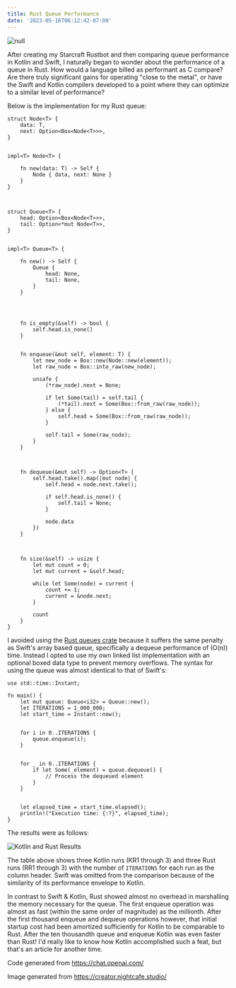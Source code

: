 ```yaml
---
title: Rust Queue Performance
date: '2023-05-16T06:12:42-07:00'
---
```

![null](/img/blog/rustqueue.jpg)

After creating my Starcraft Rustbot and then comparing queue performance in Kotlin and Swift, I naturally began to wonder about the performance of a queue in Rust. How would a language billed as performant as C compare? Are there truly significant gains for operating "close to the metal", or have the Swift and Kotlin compilers developed to a point where they can optimize to a similar level of performance?

Below is the implementation for my Rust queue:  

```
struct Node<T> {
    data: T,
    next: Option<Box<Node<T>>>,
}


impl<T> Node<T> {

    fn new(data: T) -> Self {
        Node { data, next: None }
    }
}



struct Queue<T> {
    head: Option<Box<Node<T>>>,
    tail: Option<*mut Node<T>>,
}


impl<T> Queue<T> {

    fn new() -> Self {
        Queue {
            head: None,
            tail: None,
        }
    }




    fn is_empty(&self) -> bool {
        self.head.is_none()
    }


    fn enqueue(&mut self, element: T) {
        let new_node = Box::new(Node::new(element));
        let raw_node = Box::into_raw(new_node);

        unsafe {
            (*raw_node).next = None;

            if let Some(tail) = self.tail {
                (*tail).next = Some(Box::from_raw(raw_node));
            } else {
                self.head = Some(Box::from_raw(raw_node));
            }

            self.tail = Some(raw_node);
        }
    }



    fn dequeue(&mut self) -> Option<T> {
        self.head.take().map(|mut node| {
            self.head = node.next.take();

            if self.head.is_none() {
                self.tail = None;
            }

            node.data
        })
    }



    fn size(&self) -> usize {
        let mut count = 0;
        let mut current = &self.head;

        while let Some(node) = current {
            count += 1;
            current = &node.next;
        }

        count
    }
}
```

I avoided using the [Rust queues crate](https://docs.rs/queues/latest/queues/) because it suffers the same penalty as Swift's array based queue, specifically a dequeue performance of (O(n)) time.  Instead I opted to use my own linked list implementation with an optional boxed data type to prevent memory overflows.  The syntax for using the queue was almost identical to that of Swift's:

```
use std::time::Instant;

fn main() {
    let mut queue: Queue<i32> = Queue::new();
    let ITERATIONS = 1_000_000;
    let start_time = Instant::now();


    for i in 0..ITERATIONS {
        queue.enqueue(i);
    }


    for _ in 0..ITERATIONS {
        if let Some(_element) = queue.dequeue() {
            // Process the dequeued element
        }
    }


    let elapsed_time = start_time.elapsed();
    println!("Execution time: {:?}", elapsed_time);
}
```

The results were as follows:

![Kotlin and Rust Results](/img/blog/rustresults.png)

The table above shows three Kotlin runs (KR1 through 3) and three Rust runs (RR1 through 3) with the number of `ITERATIONS` for each run as the column header.  Swift was omitted from the comparison because of the similarity of its performance envelope to Kotlin.  

In contrast to Swift & Kotlin, Rust showed almost no overhead in marshalling the memory necessary for the queue. The first enqueue operation was almost as fast (within the same order of magnitude) as the millionth.  After the first thousand enqueue and dequeue operations however, that initial startup cost had been amortized sufficiently for Kotlin to be comparable to Rust.  After the ten thousandth queue and enqueue Kotlin was even faster than Rust!  I'd really like to know how Kotlin accomplished such a feat, but that's an article for another time.  

Code generated from https://chat.openai.com/

Image generated from https://creator.nightcafe.studio/
